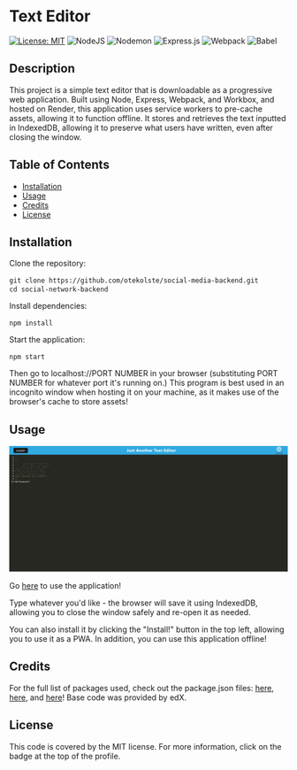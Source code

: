 # Text Editor

[![License: MIT](https://img.shields.io/badge/License-MIT-yellow.svg)](https://opensource.org/licenses/MIT)
![NodeJS](https://img.shields.io/badge/node.js-6DA55F?style=for-the-badge&logo=node.js&logoColor=white)
![Nodemon](https://img.shields.io/badge/NODEMON-%23323330.svg?style=for-the-badge&logo=nodemon&logoColor=%BBDEAD)
![Express.js](https://img.shields.io/badge/express.js-%23404d59.svg?style=for-the-badge&logo=express&logoColor=%2361DAFB)
![Webpack](https://img.shields.io/badge/webpack-%238DD6F9.svg?style=for-the-badge&logo=webpack&logoColor=black)
![Babel](https://img.shields.io/badge/Babel-F9DC3e?style=for-the-badge&logo=babel&logoColor=black)

## Description

This project is a simple text editor that is downloadable as a progressive web application. Built using Node, Express, Webpack, and Workbox, and hosted on Render, this application uses service workers to pre-cache assets, allowing it to function offline. It stores and retrieves the text inputted in IndexedDB, allowing it to preserve what users have written, even after closing the window.

## Table of Contents

- [Installation](#installation)
- [Usage](#usage)
- [Credits](#credits)
- [License](#license)

## Installation

Clone the repository:

```
git clone https://github.com/otekolste/social-media-backend.git
cd social-network-backend
```

Install dependencies:

```
npm install
```

Start the application:

```
npm start
```

Then go to localhost://PORT NUMBER in your browser (substituting PORT NUMBER for whatever port it's running on.) This program is best used in an incognito window when hosting it on your machine, as it makes use of the browser's cache to store assets!

## Usage

![The text editor](image.png)

Go [here](https://text-editor-emug.onrender.com/) to use the application!

Type whatever you'd like - the browser will save it using IndexedDB, allowing you to close the window safely and re-open it as needed.

You can also install it by clicking the "Install!" button in the top left, allowing you to use it as a PWA. In addition, you can use this application offline!

## Credits

For the full list of packages used, check out the package.json files: [here](package.json), [here](client/package.json), and [here](server/package.json)!
Base code was provided by edX.

## License

This code is covered by the MIT license. For more information, click on the badge at the top of the profile.
